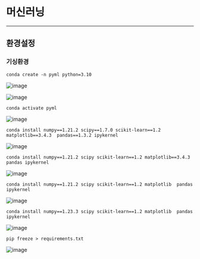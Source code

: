 # 머신러닝
---
## 환경설정

### 기싱환경
```
conda create -n pyml python=3.10
```
![image](https://github.com/user-attachments/assets/ce192c6e-cc99-49da-9f83-2b12191633c3)

![image](https://github.com/user-attachments/assets/19e305ab-8dbb-44cb-80f5-9f548f5c97b7)

```
conda activate pyml
```
![image](https://github.com/user-attachments/assets/5f9bb3db-97f7-49cd-acc2-7cfdb1697474)

```
conda install numpy==1.21.2 scipy==1.7.0 scikit-learn==1.2 matplotlib==3.4.3  pandas==1.3.2 ipykernel
```
![image](https://github.com/user-attachments/assets/97b82766-7bce-4f7c-9f21-746a2ce5d83f)

```
conda install numpy==1.21.2 scipy scikit-learn==1.2 matplotlib==3.4.3  pandas ipykernel
```
![image](https://github.com/user-attachments/assets/f68a8e55-83ca-4b9f-8867-233291d73b7c)

```
conda install numpy==1.21.2 scipy scikit-learn==1.2 matplotlib  pandas ipykernel
```
![image](https://github.com/user-attachments/assets/196d51fd-8b61-47f3-a14c-460ce582e681)

```
conda install numpy==1.23.3 scipy scikit-learn==1.2 matplotlib  pandas ipykernel
```
![image](https://github.com/user-attachments/assets/617195b8-a561-4108-bbf4-2ddeb16f5ef1)

```
pip freeze > requirements.txt
```
![image](https://github.com/user-attachments/assets/1677c9b1-0562-4e2b-b867-9523cc200f8c)
